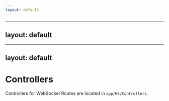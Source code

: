 ```yaml
---
layout: default
---
```


---
layout: default
---

---
layout: default
---

# Controllers

Controllers for WebSocket Routes are located in `app/Ws/Controllers`.
